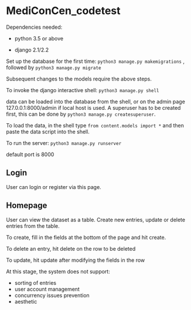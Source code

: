 # MediConCen_codetest

Dependencies needed:

* python 3.5 or above

* django 2.1/2.2

Set up the database for the first time: `python3 manage.py makemigrations` , followed by `python3 manage.py migrate`

Subsequent changes to the models require the above steps.

To invoke the django interactive shell: `python3 manage.py shell`

data can be loaded into the database from the shell, or on the admin page 127.0.0.1:8000/admin if local host is used.
A superuser has to be created first, this can be done by `python3 manage.py createsuperuser`.

To load the data, in the shell type `from content.models import *` and then paste the data script into the shell.

To run the server: `python3 manage.py runserver`

default port is 8000

## Login
User can login or register via this page.

## Homepage
User can view the dataset as a table. Create new entries, update or delete entries from the table.

To create, fill in the fields at the bottom of the page and hit create.

To delete an entry, hit delete on the row to be deleted

To update, hit update after modifying the fields in the row

At this stage, the system does not support:

* sorting of entries
* user account management
* concurrency issues prevention
* aesthetic
